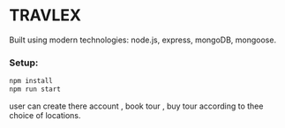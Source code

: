 # TRAVLEX

Built using modern technologies: node.js, express, mongoDB, mongoose.

### Setup:
```Bash
npm install
npm run start
```

user can create there account , book tour , buy tour according to thee choice of locations.
